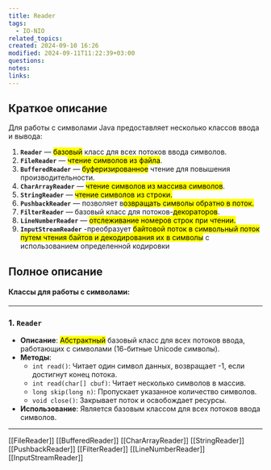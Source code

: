 ```yaml
---
title: Reader
tags:
  - IO-NIO
related_topics: 
created: 2024-09-10 16:26
modified: 2024-09-11T11:22:39+03:00
questions: 
notes: 
links: 
---
```

## Краткое описание
Для работы с символами Java предоставляет несколько классов ввода и вывода:

1. **`Reader`** — <mark class="hltr-yellow">базовый</mark> класс для всех потоков ввода символов.
2. **`FileReader`** — <mark class="hltr-purple">чтение символов из файла</mark>.
3. **`BufferedReader`** — <mark class="hltr-purple">буферизированное</mark> чтение для повышения производительности.
4. **`CharArrayReader`** — <mark class="hltr-blue">чтение символов из массива символов</mark>.
5. **`StringReader`** — <mark class="hltr-blue">чтение символов из строки.</mark>
6. **`PushbackReader`** — позволяет в<mark class="hltr-blue">озвращать символы обратно в поток.</mark>
7. **`FilterReader`** — базовый класс для потоков-<mark class="hltr-yellow">декораторов</mark>.
8. **`LineNumberReader`** — <mark class="hltr-purple">отслеживание номеров строк при чтении.</mark>
9. **`InputStreamReader`** -преобразует <mark class="hltr-yellow">байтовой поток в символьный поток путем чтения байтов и декодирования их в символы</mark> с использованием определенной кодировки

## Полное описание
#### Классы для работы с символами:

---

### 1. **`Reader`**

- **Описание**: <mark class="hltr-red">Абстрактный</mark> базовый класс для всех потоков ввода, работающих с символами (16-битные Unicode символы).
- **Методы**:
    - `int read()`: Читает один символ данных, возвращает -1, если достигнут конец потока.
    - `int read(char[] cbuf)`: Читает несколько символов в массив.
    - `long skip(long n)`: Пропускает указанное количество символов.
    - `void close()`: Закрывает поток и освобождает ресурсы.
- **Использование**: Является базовым классом для всех потоков ввода символов.

---

[[FileReader]]
[[BufferedReader]]
[[CharArrayReader]]
[[StringReader]]
[[PushbackReader]]
[[FilterReader]]
[[LineNumberReader]]
[[InputStreamReader]]